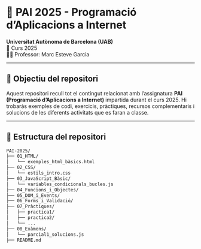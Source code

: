 # 📘 PAI 2025 - Programació d’Aplicacions a Internet

**Universitat Autònoma de Barcelona (UAB)**  
📆 Curs 2025  
👨‍🏫 Professor: Marc Esteve Garcia 

---

## 📌 Objectiu del repositori

Aquest repositori recull tot el contingut relacionat amb l’assignatura **PAI (Programació d’Aplicacions a Internet)** impartida durant el curs 2025. Hi trobaràs exemples de codi, exercicis, pràctiques, recursos complementaris i solucions de les diferents activitats que es faran a classe.

---

## 📁 Estructura del repositori

```bash
PAI-2025/
├── 01_HTML/
│   └── exemples_html_bàsics.html
├── 02_CSS/
│   └── estils_intro.css
├── 03_JavaScript_Bàsic/
│   └── variables_condicionals_bucles.js
├── 04_Funcions_i_Objectes/
├── 05_DOM_i_Events/
├── 06_Forms_i_Validació/
├── 07_Pràctiques/
│   ├── practica1/
│   ├── practica2/
│   └── ...
├── 08_Exàmens/
│   └── parcial1_solucions.js
├── README.md
